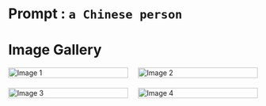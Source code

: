 # Prompt : `a Chinese person`

# Image Gallery

<div style="display: grid; grid-template-columns: 1fr 1fr; gap: 20px; max-width: 800px; margin: 0 auto;">
    <div>
        <img src="u3266513238_An_Indian_person_--v_6.1_71ea4e97-064e-4de7-b919-ee7486da863d_0.png" alt="Image 1" style="width: 100%; height: auto;">
    </div>
    <div>
        <img src="u3266513238_An_Indian_person_--v_6.1_71ea4e97-064e-4de7-b919-ee7486da863d_1.png" alt="Image 2" style="width: 100%; height: auto;">
    </div>
    <div>
        <img src="u3266513238_An_Indian_person_--v_6.1_71ea4e97-064e-4de7-b919-ee7486da863d_2.png" alt="Image 3" style="width: 100%; height: auto;">
    </div>
    <div>
        <img src="u3266513238_An_Indian_person_--v_6.1_71ea4e97-064e-4de7-b919-ee7486da863d_3.png" alt="Image 4" style="width: 100%; height: auto;">
    </div>
</div>
